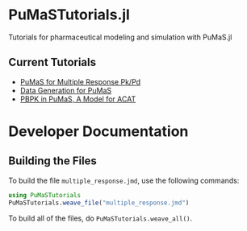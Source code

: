 # PuMaSTutorials.jl

Tutorials for pharmaceutical modeling and simulation with PuMaS.jl

## Current Tutorials

- [PuMaS for Multiple Response Pk/Pd](https://github.com/UMCTM/PuMaSTutorials.jl/blob/master/pdf/multiple_response.pdf)
- [Data Generation for PuMaS](https://github.com/UMCTM/PuMaSTutorials.jl/blob/master/pdf/data_generation.pdf)
- [PBPK in PuMaS, A Model for ACAT](https://github.com/UMCTM/PuMaSTutorials.jl/blob/master/pdf/pbpk_acat.pdf)

# Developer Documentation

## Building the Files

To build the file `multiple_response.jmd`, use the following commands:

```julia
using PuMaSTutorials
PuMaSTutorials.weave_file("multiple_response.jmd")
```

To build all of the files, do `PuMaSTutorials.weave_all()`.
